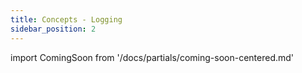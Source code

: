 ```yaml
---
title: Concepts - Logging
sidebar_position: 2
---
```

import ComingSoon from '/docs/partials/coming-soon-centered.md'

<ComingSoon/>